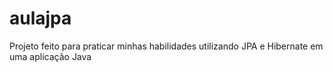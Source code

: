 # aulajpa

Projeto feito para praticar minhas habilidades utilizando JPA e Hibernate em uma aplicação Java
